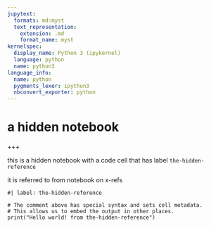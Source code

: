 ```yaml
---
jupytext:
  formats: md:myst
  text_representation:
    extension: .md
    format_name: myst
kernelspec:
  display_name: Python 3 (ipykernel)
  language: python
  name: python3
language_info:
  name: python
  pygments_lexer: ipython3
  nbconvert_exporter: python
---
```


# a hidden notebook

+++

this is a hidden notebook with a code cell that has label `the-hidden-reference`

it is referred to from notebook on x-refs

```{code-cell} ipython3
#| label: the-hidden-reference

# The comment above has special syntax and sets cell metadata.
# This allows us to embed the output in other places.
print("Hello world! from the-hidden-reference")
```
